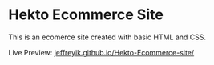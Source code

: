 # Hekto Ecommerce Site

This is an ecomerce site created with basic HTML and CSS.

Live Preview: [jeffreyik.github.io/Hekto-Ecommerce-site/](https://jeffreyik.github.io/Hekto-Ecommerce-site/)
